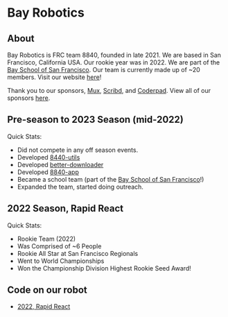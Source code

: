 # Bay Robotics

## About

Bay Robotics is FRC team 8840, founded in late 2021. We are based in San Francisco, California USA. Our rookie year was in 2022. We are part of the [Bay School of San Francisco](https://bayschoolsf.org). Our team is currently made up of ~20 members. Visit our website [here](https://team8840.org/)!  

Thank you to our sponsors, [Mux](https://www.mux.com/), [Scribd](https://www.scribd.com/), and [Coderpad](https://coderpad.io/). View all of our sponsors [here](https://www.team8840.org/sponsors).

## Pre-season to 2023 Season (mid-2022)

Quick Stats:
- Did not compete in any off season events.
- Developed [8440-utils](https://github.com/frc8840/8840-utils)
- Developed [better-downloader](https://github.com/frc8840/better-downloader)
- Developed [8840-app](https://github.com/frc8840/8840-app)
- Became a school team (part of the [Bay School of San Francisco](https://bayschoolsf.org)!)
- Expanded the team, started doing outreach.

## 2022 Season, Rapid React

Quick Stats:
- Rookie Team (2022)
- Was Comprised of ~6 People
- Rookie All Star at San Francisco Regionals
- Went to World Championships
- Won the Championship Division Highest Rookie Seed Award!

## Code on our robot
- [2022, Rapid React](https://github.com/frc8840/2022-Season)
